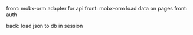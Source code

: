 front: mobx-orm adapter for api
front: mobx-orm load data on pages
front: auth

back: load json to db in session
